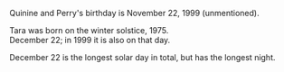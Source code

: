 Quinine and Perry's birthday is November 22, 1999 (unmentioned).  
  
Tara was born on the winter solstice, 1975.  
December 22; in 1999 it is also on that day.

December 22 is the longest solar day in total, but has the longest night.